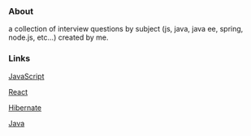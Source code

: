 

### About

a collection of interview questions by subject (js, java, java ee, spring, node.js, etc...) created by me.

### Links
[JavaScript](./js) 

[React](./react)

[Hibernate](./hibernate)

[Java](./java)

